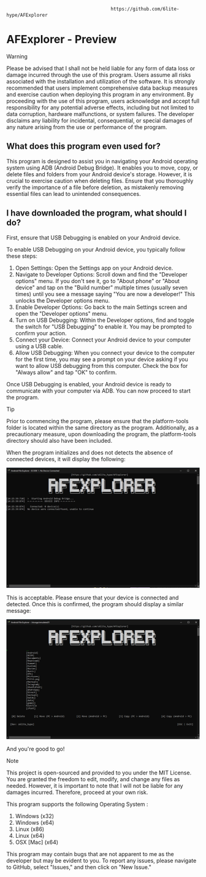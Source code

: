                                          https://github.com/6lite-hype/AFExplorer

# AFExplorer - Preview
> [!WARNING]
> Please be advised that I shall not be held liable for any form of data loss or damage incurred through the use of this program. Users assume all risks associated with the installation and utilization of the software. It is strongly recommended that users implement comprehensive data backup measures and exercise caution when deploying this program in any environment. By proceeding with the use of this program, users acknowledge and accept full responsibility for any potential adverse effects, including but not limited to data corruption, hardware malfunctions, or system failures. The developer disclaims any liability for incidental, consequential, or special damages of any nature arising from the use or performance of the program.

## What does this program even used for?
This program is designed to assist you in navigating your Android operating system using ADB (Android Debug Bridge). It enables you to move, copy, or delete files and folders from your Android device's storage. However, it is crucial to exercise caution when deleting files. Ensure that you thoroughly verify the importance of a file before deletion, as mistakenly removing essential files can lead to unintended consequences.

## I have downloaded the program, what should I do?
First, ensure that USB Debugging is enabled on your Android device.

To enable USB Debugging on your Android device, you typically follow these steps:

1. Open Settings: Open the Settings app on your Android device.
2. Navigate to Developer Options: Scroll down and find the "Developer options" menu. If you don't see it, go to "About phone" or "About device" and tap on the "Build number" multiple times (usually seven times) until you see a message saying "You are now a developer!" This unlocks the Developer options menu.
3. Enable Developer Options: Go back to the main Settings screen and open the "Developer options" menu.
4. Turn on USB Debugging: Within the Developer options, find and toggle the switch for "USB Debugging" to enable it. You may be prompted to confirm your action.
5. Connect your Device: Connect your Android device to your computer using a USB cable.
6. Allow USB Debugging: When you connect your device to the computer for the first time, you may see a prompt on your device asking if you want to allow USB debugging from this computer. Check the box for "Always allow" and tap "OK" to confirm.

Once USB Debugging is enabled, your Android device is ready to communicate with your computer via ADB. You can now proceed to start the program.

> [!TIP]
> Prior to commencing the program, please ensure that the platform-tools folder is located within the same directory as the program. Additionally, as a precautionary measure, upon downloading the program, the platform-tools directory should also have been included.

When the program initializes and does not detects the absence of connected devices, it will display the following:

![](./assets/nodevice_connected.jpg)

This is acceptable. Please ensure that your device is connected and detected. Once this is confirmed, the program should display a similar message:

![](./assets/logon_main.png)

And you're good to go!

> [!NOTE]
> This project is open-sourced and provided to you under the MIT License. You are granted the freedom to edit, modify, and change any files as needed. However, it is important to note that I will not be liable for any damages incurred. Therefore, proceed at your own risk.
> 
> This program supports the following Operating System :
> 1. Windows (x32)
> 2. Windows (x64)
> 3. Linux (x86)
> 4. Linux (x64)
> 5. OSX [Mac] (x64)
>
> This program may contain bugs that are not apparent to me as the developer but may be evident to you. To report any issues, please navigate to GitHub, select "Issues," and then click on "New Issue."
